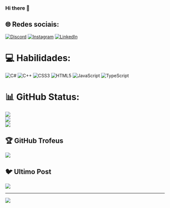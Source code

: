 ### Hi there 👋



## 🌐 Redes sociais:
 [![Discord](https://img.shields.io/badge/Discord-%237289DA.svg?logo=discord&logoColor=white)](https://discord.gg/gawjloart) [![Instagram](https://img.shields.io/badge/Instagram-%23E4405F.svg?logo=Instagram&logoColor=white)](https://instagram.com/victorzwn) [![LinkedIn](https://img.shields.io/badge/LinkedIn-%230077B5.svg?logo=linkedin&logoColor=white)](https://linkedin.com/in/victoradrelli)

# 💻 Habilidades:
![C#](https://img.shields.io/badge/c%23-%23239120.svg?style=for-the-badge&logo=c-sharp&logoColor=white) ![C++](https://img.shields.io/badge/c++-%2300599C.svg?style=for-the-badge&logo=c%2B%2B&logoColor=white) ![CSS3](https://img.shields.io/badge/css3-%231572B6.svg?style=for-the-badge&logo=css3&logoColor=white) ![HTML5](https://img.shields.io/badge/html5-%23E34F26.svg?style=for-the-badge&logo=html5&logoColor=white) ![JavaScript](https://img.shields.io/badge/javascript-%23323330.svg?style=for-the-badge&logo=javascript&logoColor=%23F7DF1E) ![TypeScript](https://img.shields.io/badge/typescript-%23007ACC.svg?style=for-the-badge&logo=typescript&logoColor=white)

# 📊 GitHub Status:
![](https://github-readme-stats.vercel.app/api?username=Gawjloart&theme=dark&hide_border=false&include_all_commits=true&count_private=true)<br/>
![](https://github-readme-streak-stats.herokuapp.com/?user=Gawjloart&theme=dark&hide_border=false)<br/>
![](https://github-readme-stats.vercel.app/api/top-langs/?username=Gawjloart&theme=dark&hide_border=false&include_all_commits=true&count_private=true&layout=compact)

## 🏆 GitHub Trofeus
![](https://github-profile-trophy.vercel.app/?username=AKSHOY-143&theme=radical&no-frame=false&no-bg=false&margin-w=4)

## 🐦 Ultimo Post
[![](https://gtce.itsvg.in/api?username=akshoy)](https://github.com/VishwaGauravIn/github-twitter-card-embed)



---
[![](https://visitcount.itsvg.in/api?id=AKSHOY-143&icon=0&color=0)](https://visitcount.itsvg.in)


  
<!-- Proudly created with GPRM ( https://gprm.itsvg.in ) -->
